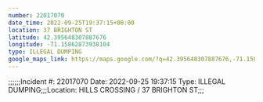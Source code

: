 ```yaml
---
number: 22017070
date_time: 2022-09-25T19:37:15+00:00
location: 37 BRIGHTON ST
latitude: 42.395648307887676
longitude: -71.15862873938104
type: ILLEGAL DUMPING
google_maps_link: https://maps.google.com/?q=42.395648307887676,-71.15862873938104
---
```


;;;;;;Incident #: 22017070  Date: 2022-09-25 19:37:15   Type: ILLEGAL DUMPING;;;Location: HILLS CROSSING / 37 BRIGHTON ST;;;

